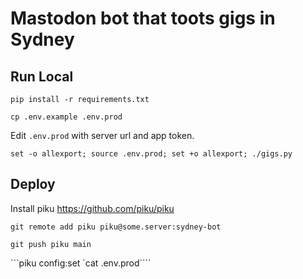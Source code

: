 # Mastodon bot that toots gigs in Sydney

## Run Local

`pip install -r requirements.txt`

`cp .env.example .env.prod`

Edit `.env.prod` with server url and app token.

`set -o allexport; source .env.prod; set +o allexport; ./gigs.py`

##  Deploy

Install piku https://github.com/piku/piku

`git remote add piku piku@some.server:sydney-bot`

`git push piku main`

```piku config:set `cat .env.prod````
